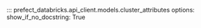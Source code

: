 ::: prefect_databricks.api_client.models.cluster_attributes
    options:
      show_if_no_docstring: True